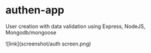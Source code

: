 # authen-app

User creation with data validation using Express, NodeJS, Mongodb/mongoose

![link](screenshot/auth screen.png)
